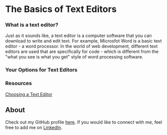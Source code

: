 # The Basics of Text Editors
### What is a text editor?

Just as it sounds like, a text editor is a computer software that you can download to write and edit text. For example, Microsfot Word is a basic text editor - a word processor. In the world of web development, different text editors are used that are specifically for code - which is different from the "what you see is what you get" style of word processing software. 
### Your Options for Text Editors



### Resources
[Choosing a Text Editor](https://web.archive.org/web/20190113051315/https://medium.com/@theoldercoder/choosing-a-text-editor-3e56f71bd636?source=topic_page---------5------------------1)
## About
Check out my GitHub profile [here](https://github.com/KrystalMadrinan). 
If you would like to connect with me, feel free to add me on [LinkedIn](https://www.linkedin.com/in/krystal-madrinan).
